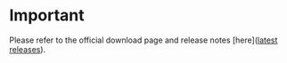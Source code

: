 # Important
Please refer to the official download page and release notes [here]([latest releases](https://github.com/ThijmenDam/BarTranslate/releases)).